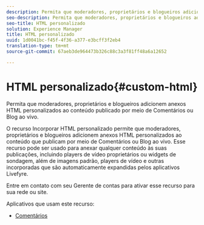 ```yaml
---
description: Permita que moderadores, proprietários e blogueiros adicionem anexos HTML personalizados ao conteúdo publicado por meio de Comentários ou Blog ao vivo.
seo-description: Permita que moderadores, proprietários e blogueiros adicionem anexos HTML personalizados ao conteúdo publicado por meio de Comentários ou Blog ao vivo.
seo-title: HTML personalizado
solution: Experience Manager
title: HTML personalizado
uuid: 1d0041bc-f45f-4f36-a377-e3bcff3f2eb4
translation-type: tm+mt
source-git-commit: 67aeb3de964473b326c88c3a3f81ff48a6a12652

---
```



# HTML personalizado{#custom-html}

Permita que moderadores, proprietários e blogueiros adicionem anexos HTML personalizados ao conteúdo publicado por meio de Comentários ou Blog ao vivo.

O recurso Incorporar HTML personalizado permite que moderadores, proprietários e blogueiros adicionem anexos HTML personalizados ao conteúdo que publicam por meio de Comentários ou Blog ao vivo. Esse recurso pode ser usado para anexar qualquer conteúdo às suas publicações, incluindo players de vídeo proprietários ou widgets de sondagem, além de imagens padrão, players de vídeo e outras incorporadas que são automaticamente expandidas pelos aplicativos Livefyre.

Entre em contato com seu Gerente de contas para ativar esse recurso para sua rede ou site.

Aplicativos que usam este recurso:

* [Comentários](/help/using/c-about-apps/c-comments/c-comments.md)

